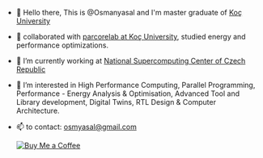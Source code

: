 - 👋 Hello there, This is @Osmanyasal and I'm master graduate of [Koç University](https://www.ku.edu.tr/)
- 🤝 collaborated with [parcorelab at Koç University](https://parcorelab.ku.edu.tr/), studied energy and performance optimizations.
- 🌱 I’m currently working at [National Supercomputing Center of Czech Republic](https://www.it4i.cz/en)
- 👀 I’m interested in High Performance Computing, Parallel Programming, Performance - Energy Analysis & Optimisation, Advanced Tool and Library development, Digital Twins, RTL Design & Computer Architecture.
- 📫 to contact: osmyasal@gmail.com

  [![Buy Me a Coffee](https://img.buymeacoffee.com/button-api/?text=Would%20you%20refill%20my%20coffee%3F&emoji=☕&slug=osmyasal&button_colour=FFDD00&font_colour=000000&font_family=Comic&outline_colour=000000&coffee_colour=ffffff)](https://www.buymeacoffee.com/osmyasal)

